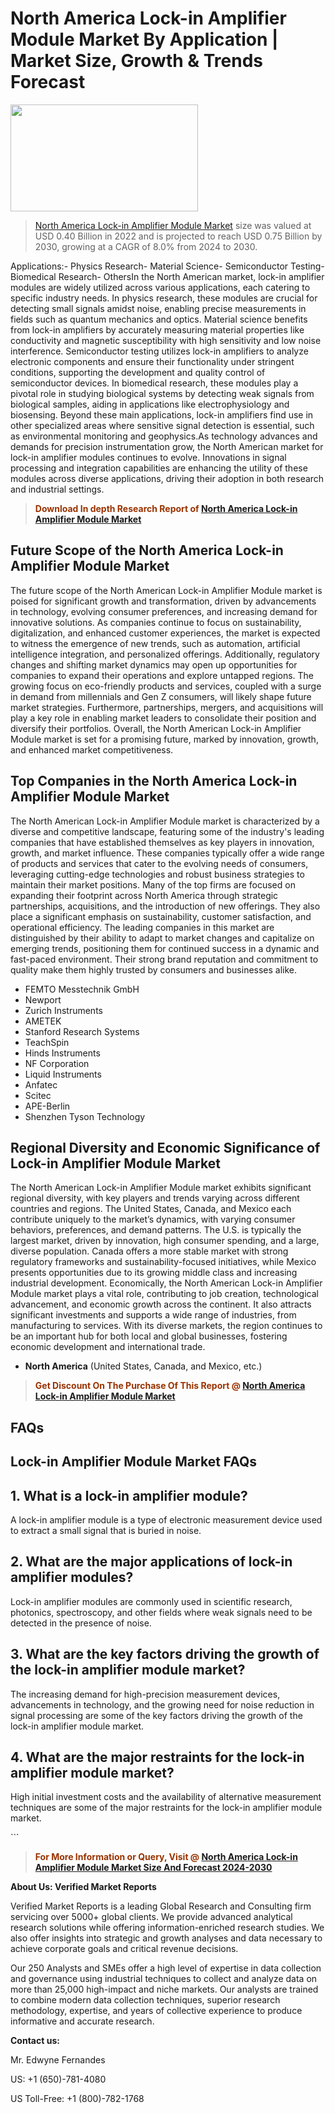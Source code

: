 <p><h1>North America Lock-in Amplifier Module Market By Application | Market Size, Growth & Trends Forecast</h1><p><img class="aligncenter size-medium wp-image-105565" src="https://ffe5etoiles.com/wp-content/uploads/2025/01/MST7-300x171.png" alt="" width="300" height="171" /></p><blockquote><p><a href="https://www.verifiedmarketreports.com/download-sample/?rid=447590&utm_source=Github-NA&utm_medium=351" target="_blank">North America Lock-in Amplifier Module Market</a> size was valued at USD 0.40 Billion in 2022 and is projected to reach USD 0.75 Billion by 2030, growing at a CAGR of 8.0% from 2024 to 2030.</p></blockquote>Applications:- Physics Research- Material Science- Semiconductor Testing- Biomedical Research- OthersIn the North American market, lock-in amplifier modules are widely utilized across various applications, each catering to specific industry needs. In physics research, these modules are crucial for detecting small signals amidst noise, enabling precise measurements in fields such as quantum mechanics and optics. Material science benefits from lock-in amplifiers by accurately measuring material properties like conductivity and magnetic susceptibility with high sensitivity and low noise interference. Semiconductor testing utilizes lock-in amplifiers to analyze electronic components and ensure their functionality under stringent conditions, supporting the development and quality control of semiconductor devices. In biomedical research, these modules play a pivotal role in studying biological systems by detecting weak signals from biological samples, aiding in applications like electrophysiology and biosensing. Beyond these main applications, lock-in amplifiers find use in other specialized areas where sensitive signal detection is essential, such as environmental monitoring and geophysics.As technology advances and demands for precision instrumentation grow, the North American market for lock-in amplifier modules continues to evolve. Innovations in signal processing and integration capabilities are enhancing the utility of these modules across diverse applications, driving their adoption in both research and industrial settings.</p><blockquote><p><span style="color: #993300;"><strong>Download In depth Research Report of <a href="https://www.verifiedmarketreports.com/download-sample/?rid=447590&utm_source=Github-NA&utm_medium=351">North America Lock-in Amplifier Module Market</a></strong></span></p></blockquote><h2>Future Scope of the North America Lock-in Amplifier Module Market</h2><p>The future scope of the North American Lock-in Amplifier Module market is poised for significant growth and transformation, driven by advancements in technology, evolving consumer preferences, and increasing demand for innovative solutions. As companies continue to focus on sustainability, digitalization, and enhanced customer experiences, the market is expected to witness the emergence of new trends, such as automation, artificial intelligence integration, and personalized offerings. Additionally, regulatory changes and shifting market dynamics may open up opportunities for companies to expand their operations and explore untapped regions. The growing focus on eco-friendly products and services, coupled with a surge in demand from millennials and Gen Z consumers, will likely shape future market strategies. Furthermore, partnerships, mergers, and acquisitions will play a key role in enabling market leaders to consolidate their position and diversify their portfolios. Overall, the North American Lock-in Amplifier Module market is set for a promising future, marked by innovation, growth, and enhanced market competitiveness.</p><h2>Top Companies in the North America Lock-in Amplifier Module Market</h2><p>The North American Lock-in Amplifier Module market is characterized by a diverse and competitive landscape, featuring some of the industry's leading companies that have established themselves as key players in innovation, growth, and market influence. These companies typically offer a wide range of products and services that cater to the evolving needs of consumers, leveraging cutting-edge technologies and robust business strategies to maintain their market positions. Many of the top firms are focused on expanding their footprint across North America through strategic partnerships, acquisitions, and the introduction of new offerings. They also place a significant emphasis on sustainability, customer satisfaction, and operational efficiency. The leading companies in this market are distinguished by their ability to adapt to market changes and capitalize on emerging trends, positioning them for continued success in a dynamic and fast-paced environment. Their strong brand reputation and commitment to quality make them highly trusted by consumers and businesses alike.</p><p><ul><li>FEMTO Messtechnik GmbH </li><li> Newport </li><li> Zurich Instruments </li><li> AMETEK </li><li> Stanford Research Systems </li><li> TeachSpin </li><li> Hinds Instruments </li><li> NF Corporation </li><li> Liquid Instruments </li><li> Anfatec </li><li> Scitec </li><li> APE-Berlin </li><li> Shenzhen Tyson Technology</li></ul></p><h2>Regional Diversity and Economic Significance of Lock-in Amplifier Module Market</h2><p>The North American Lock-in Amplifier Module market exhibits significant regional diversity, with key players and trends varying across different countries and regions. The United States, Canada, and Mexico each contribute uniquely to the market’s dynamics, with varying consumer behaviors, preferences, and demand patterns. The U.S. is typically the largest market, driven by innovation, high consumer spending, and a large, diverse population. Canada offers a more stable market with strong regulatory frameworks and sustainability-focused initiatives, while Mexico presents opportunities due to its growing middle class and increasing industrial development. Economically, the North American Lock-in Amplifier Module market plays a vital role, contributing to job creation, technological advancement, and economic growth across the continent. It also attracts significant investments and supports a wide range of industries, from manufacturing to services. With its diverse markets, the region continues to be an important hub for both local and global businesses, fostering economic development and international trade.</p><ul> <li><strong>North America</strong> (United States, Canada, and Mexico, etc.)</li></ul><blockquote><p><span style="color: #993300;"><strong>Get Discount On The Purchase Of This Report @ <a href="https://www.verifiedmarketreports.com/ask-for-discount/?rid=447590&utm_source=Github-NA&utm_medium=351">North America Lock-in Amplifier Module Market</a></strong></span></p></blockquote><h2>FAQs</h2><p><h2>Lock-in Amplifier Module Market FAQs</h1><h2>1. What is a lock-in amplifier module?</div><div></h2><p>A lock-in amplifier module is a type of electronic measurement device used to extract a small signal that is buried in noise.</p><h2>2. What are the major applications of lock-in amplifier modules?</div><div></h2><p>Lock-in amplifier modules are commonly used in scientific research, photonics, spectroscopy, and other fields where weak signals need to be detected in the presence of noise.</p><h2>3. What are the key factors driving the growth of the lock-in amplifier module market?</div><div></h2><p>The increasing demand for high-precision measurement devices, advancements in technology, and the growing need for noise reduction in signal processing are some of the key factors driving the growth of the lock-in amplifier module market.</p><h2>4. What are the major restraints for the lock-in amplifier module market?</div><div></h2><p>High initial investment costs and the availability of alternative measurement techniques are some of the major restraints for the lock-in amplifier module market.</p><!-- Add more FAQs and answers as needed --></body></html>```</p><blockquote><p><span style="color: #993300;"><strong>For More Information or Query, Visit @ <a href="https://www.verifiedmarketreports.com/product/lock-in-amplifier-module-market/">North America Lock-in Amplifier Module Market Size And Forecast 2024-2030</a></strong></span></p></blockquote><p><strong>About Us: Verified Market Reports</strong></p><p>Verified Market Reports is a leading Global Research and Consulting firm servicing over 5000+ global clients. We provide advanced analytical research solutions while offering information-enriched research studies. We also offer insights into strategic and growth analyses and data necessary to achieve corporate goals and critical revenue decisions.</p><p>Our 250 Analysts and SMEs offer a high level of expertise in data collection and governance using industrial techniques to collect and analyze data on more than 25,000 high-impact and niche markets. Our analysts are trained to combine modern data collection techniques, superior research methodology, expertise, and years of collective experience to produce informative and accurate research.</p><p><strong>Contact us:</strong></p><p>Mr. Edwyne Fernandes</p><p>US: +1 (650)-781-4080</p><p>US Toll-Free: +1 (800)-782-1768</p>
